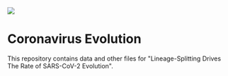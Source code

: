 <img src="https://media.giphy.com/media/xULW8l2gXuRPmsQe8U/giphy.gif">

# Coronavirus Evolution

This repository contains data and other files for "Lineage-Splitting Drives The 
Rate of SARS-CoV-2 Evolution".

